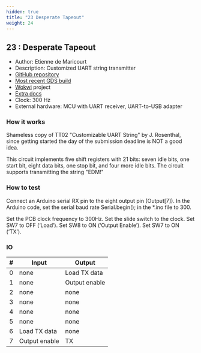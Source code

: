 ```yaml
---
hidden: true
title: "23 Desperate Tapeout"
weight: 24
---
```


## 23 : Desperate Tapeout

* Author: Etienne de Maricourt
* Description: Customized UART string transmitter
* [GitHub repository](https://github.com/etiennedm/tt03-submission)
* [Most recent GDS build](https://github.com/etiennedm/tt03-submission/actions/runs/4789735487)
* [Wokwi](https://wokwi.com/projects/362911430638568449) project
* [Extra docs]()
* Clock: 300 Hz
* External hardware: MCU with UART receiver, UART-to-USB adapter



### How it works

Shameless copy of TT02 "Customizable UART String" by J. Rosenthal, since getting started the day of the submission deadline is NOT a good idea.

This circuit implements five shift registers with 21 bits: seven idle bits, one start bit, eight data bits, one stop bit, and four more idle bits. The circuit supports transmitting the string "EDM!"


### How to test

Connect an Arduino serial RX pin to the eight output pin (Output[7]). In the Arduino code, set the serial baud rate Serial.begin(); in the *.ino file to 300.

Set the PCB clock frequency to 300Hz. Set the slide switch to the clock. Set SW7 to OFF (‘Load’). Set SW8 to ON (‘Output Enable’). Set SW7 to ON (‘TX’).


### IO

| # | Input        | Output       |
|---|--------------|--------------|
| 0 | none  | Load TX data |
| 1 | none  | Output enable |
| 2 | none  | none |
| 3 | none  | none |
| 4 | none  | none |
| 5 | none  | none |
| 6 | Load TX data  | none |
| 7 | Output enable  | TX |
